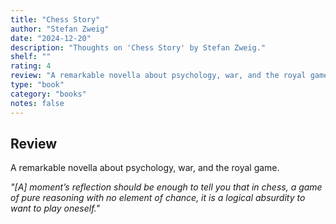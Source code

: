 ```yaml
---
title: "Chess Story"
author: "Stefan Zweig"
date: "2024-12-20"
description: "Thoughts on 'Chess Story' by Stefan Zweig."
shelf: ""
rating: 4
review: "A remarkable novella about psychology, war, and the royal game.<br/><br/><i>'[A] moment's reflection should be enough to tell you that in chess, a game of pure reasoning with no element of chance, it is a logical absurdity to want to play oneself.'</i>"
type: "book"
category: "books"
notes: false
---
```


## Review

A remarkable novella about psychology, war, and the royal game.

_"[A] moment’s reflection should be enough to tell you that in chess, a game of pure reasoning with no element of chance, it is a logical absurdity to want to play oneself."_
